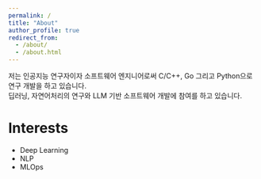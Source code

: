 ```yaml
---
permalink: /
title: "About"
author_profile: true
redirect_from: 
  - /about/
  - /about.html
---
```


저는 인공지능 연구자이자 소프트웨어 엔지니어로써 C/C++, Go 그리고 Python으로 연구 개발을 하고 있습니다.  
딥러닝, 자연어처리의 연구와 LLM 기반 소프트웨어 개발에 참여를 하고 있습니다. 

# Interests
* Deep Learning
* NLP
* MLOps